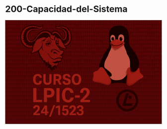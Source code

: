 # 200-Capacidad-del-Sistema
![LPI Logo](../../../wallpaper/logo_LPI2.png "Logo de Linux Professional Institute")
